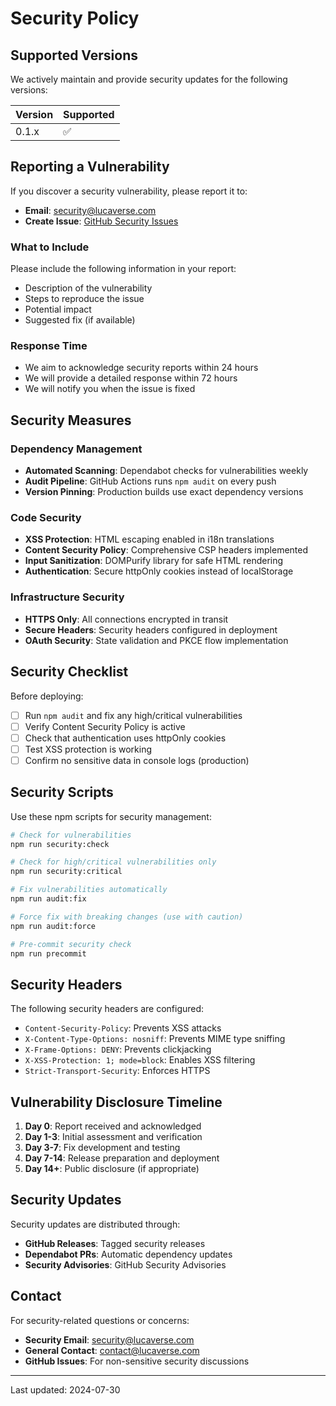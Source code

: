 # Security Policy

## Supported Versions

We actively maintain and provide security updates for the following versions:

| Version | Supported          |
| ------- | ------------------ |
| 0.1.x   | :white_check_mark: |

## Reporting a Vulnerability

If you discover a security vulnerability, please report it to:

- **Email**: security@lucaverse.com
- **Create Issue**: [GitHub Security Issues](https://github.com/your-username/lucaverse.com/security/advisories)

### What to Include

Please include the following information in your report:

- Description of the vulnerability
- Steps to reproduce the issue
- Potential impact
- Suggested fix (if available)

### Response Time

- We aim to acknowledge security reports within 24 hours
- We will provide a detailed response within 72 hours
- We will notify you when the issue is fixed

## Security Measures

### Dependency Management

- **Automated Scanning**: Dependabot checks for vulnerabilities weekly
- **Audit Pipeline**: GitHub Actions runs `npm audit` on every push
- **Version Pinning**: Production builds use exact dependency versions

### Code Security

- **XSS Protection**: HTML escaping enabled in i18n translations
- **Content Security Policy**: Comprehensive CSP headers implemented
- **Input Sanitization**: DOMPurify library for safe HTML rendering
- **Authentication**: Secure httpOnly cookies instead of localStorage

### Infrastructure Security

- **HTTPS Only**: All connections encrypted in transit
- **Secure Headers**: Security headers configured in deployment
- **OAuth Security**: State validation and PKCE flow implementation

## Security Checklist

Before deploying:

- [ ] Run `npm audit` and fix any high/critical vulnerabilities
- [ ] Verify Content Security Policy is active
- [ ] Check that authentication uses httpOnly cookies
- [ ] Test XSS protection is working
- [ ] Confirm no sensitive data in console logs (production)

## Security Scripts

Use these npm scripts for security management:

```bash
# Check for vulnerabilities
npm run security:check

# Check for high/critical vulnerabilities only
npm run security:critical

# Fix vulnerabilities automatically
npm run audit:fix

# Force fix with breaking changes (use with caution)
npm run audit:force

# Pre-commit security check
npm run precommit
```

## Security Headers

The following security headers are configured:

- `Content-Security-Policy`: Prevents XSS attacks
- `X-Content-Type-Options: nosniff`: Prevents MIME type sniffing
- `X-Frame-Options: DENY`: Prevents clickjacking
- `X-XSS-Protection: 1; mode=block`: Enables XSS filtering
- `Strict-Transport-Security`: Enforces HTTPS

## Vulnerability Disclosure Timeline

1. **Day 0**: Report received and acknowledged
2. **Day 1-3**: Initial assessment and verification
3. **Day 3-7**: Fix development and testing
4. **Day 7-14**: Release preparation and deployment
5. **Day 14+**: Public disclosure (if appropriate)

## Security Updates

Security updates are distributed through:

- **GitHub Releases**: Tagged security releases
- **Dependabot PRs**: Automatic dependency updates
- **Security Advisories**: GitHub Security Advisories

## Contact

For security-related questions or concerns:

- **Security Email**: security@lucaverse.com
- **General Contact**: contact@lucaverse.com
- **GitHub Issues**: For non-sensitive security discussions

---

Last updated: 2024-07-30